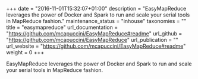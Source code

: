 +++
date = "2016-11-01T15:32:07+01:00"
description = "EasyMapReduce leverages the power of Docker and Spark to run and scale your serial tools in MapReduce fashion."
maintenance_status = "inhouse"
taxonomies = ""
title = "easymapreduce"
url_documentation = "https://github.com/mcapuccini/EasyMapReduce#readme"
url_github = "https://github.com/mcapuccini/EasyMapReduce"
url_publication = ""
url_website = "https://github.com/mcapuccini/EasyMapReduce#readme"
weight = 0
+++

EasyMapReduce leverages the power of Docker and Spark to run and scale your serial tools in MapReduce fashion.
